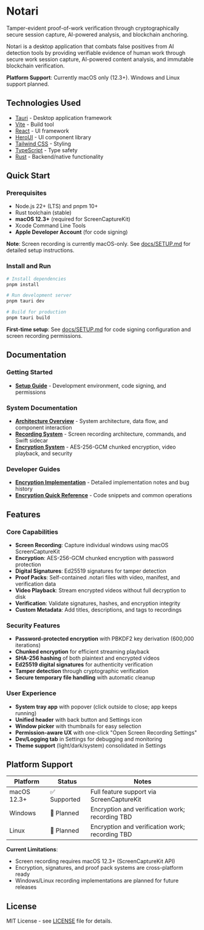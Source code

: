 # Notari

Tamper-evident proof-of-work verification through cryptographically secure session capture, AI-powered analysis, and blockchain anchoring.

Notari is a desktop application that combats false positives from AI detection tools by providing verifiable evidence of human work through secure work session capture, AI-powered content analysis, and immutable blockchain verification.

**Platform Support**: Currently macOS only (12.3+). Windows and Linux support planned.

## Technologies Used

- [Tauri](https://tauri.app) - Desktop application framework
- [Vite](https://vitejs.dev/guide/) - Build tool
- [React](https://react.dev) - UI framework
- [HeroUI](https://heroui.com) - UI component library
- [Tailwind CSS](https://tailwindcss.com) - Styling
- [TypeScript](https://www.typescriptlang.org) - Type safety
- [Rust](https://www.rust-lang.org) - Backend/native functionality

## Quick Start

### Prerequisites

- Node.js 22+ (LTS) and pnpm 10+
- Rust toolchain (stable)
- **macOS 12.3+** (required for ScreenCaptureKit)
- Xcode Command Line Tools
- **Apple Developer Account** (for code signing)

**Note**: Screen recording is currently macOS-only. See [docs/SETUP.md](docs/SETUP.md) for detailed setup instructions.

### Install and Run

```bash
# Install dependencies
pnpm install

# Run development server
pnpm tauri dev

# Build for production
pnpm tauri build
```

**First-time setup**: See [docs/SETUP.md](docs/SETUP.md) for code signing configuration and screen recording permissions.

## Documentation

### Getting Started

- **[Setup Guide](docs/SETUP.md)** - Development environment, code signing, and permissions

### System Documentation

- **[Architecture Overview](docs/ARCHITECTURE.md)** - System architecture, data flow, and component interaction
- **[Recording System](docs/recording.md)** - Screen recording architecture, commands, and Swift sidecar
- **[Encryption System](docs/encryption.md)** - AES-256-GCM chunked encryption, video playback, and security

### Developer Guides

- **[Encryption Implementation](docs/dev/encryption-implementation.md)** - Detailed implementation notes and bug history
- **[Encryption Quick Reference](docs/dev/encryption-quick-reference.md)** - Code snippets and common operations

## Features

### Core Capabilities

- **Screen Recording**: Capture individual windows using macOS ScreenCaptureKit
- **Encryption**: AES-256-GCM chunked encryption with password protection
- **Digital Signatures**: Ed25519 signatures for tamper detection
- **Proof Packs**: Self-contained .notari files with video, manifest, and verification data
- **Video Playback**: Stream encrypted videos without full decryption to disk
- **Verification**: Validate signatures, hashes, and encryption integrity
- **Custom Metadata**: Add titles, descriptions, and tags to recordings

### Security Features

- **Password-protected encryption** with PBKDF2 key derivation (600,000 iterations)
- **Chunked encryption** for efficient streaming playback
- **SHA-256 hashing** of both plaintext and encrypted videos
- **Ed25519 digital signatures** for authenticity verification
- **Tamper detection** through cryptographic verification
- **Secure temporary file handling** with automatic cleanup

### User Experience

- **System tray app** with popover (click outside to close; app keeps running)
- **Unified header** with back button and Settings icon
- **Window picker** with thumbnails for easy selection
- **Permission-aware UX** with one-click "Open Screen Recording Settings"
- **Dev/Logging tab** in Settings for debugging and monitoring
- **Theme support** (light/dark/system) consolidated in Settings

## Platform Support

| Platform | Status | Notes |
|----------|--------|-------|
| macOS 12.3+ | ✅ Supported | Full feature support via ScreenCaptureKit |
| Windows | 🚧 Planned | Encryption and verification work; recording TBD |
| Linux | 🚧 Planned | Encryption and verification work; recording TBD |

**Current Limitations**:

- Screen recording requires macOS 12.3+ (ScreenCaptureKit API)
- Encryption, signatures, and proof pack systems are cross-platform ready
- Windows/Linux recording implementations are planned for future releases

## License

MIT License - see [LICENSE](LICENSE) file for details.
